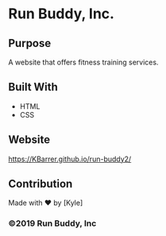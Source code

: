 # Run Buddy, Inc.

## Purpose
A website that offers fitness training services. 

## Built With
* HTML
* CSS

## Website
https://KBarrer.github.io/run-buddy2/

## Contribution
Made with ❤️ by [Kyle]

### ©️2019 Run Buddy, Inc 